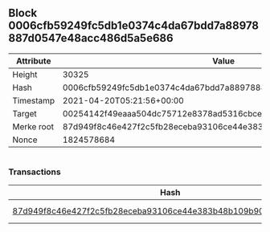 ## Block 0006cfb59249fc5db1e0374c4da67bdd7a88978887d0547e48acc486d5a5e686

Attribute | Value
--- | ---
Height | 30325
Hash | 0006cfb59249fc5db1e0374c4da67bdd7a88978887d0547e48acc486d5a5e686
Timestamp | 2021-04-20T05:21:56+00:00
Target | 00254142f49eaaa504dc75712e8378ad5316cbcead634704b3734b6271167cc4
Merke root | 87d949f8c46e427f2c5fb28eceba93106ce44e383b48b109b908dda8c5bacd09
Nonce | 1824578684

```

```

### Transactions

Hash | Amount
--- | ---
[87d949f8c46e427f2c5fb28eceba93106ce44e383b48b109b908dda8c5bacd09](87d949f8c46e427f2c5fb28eceba93106ce44e383b48b109b908dda8c5bacd09.md) | 10.00000000 SKEPTI 
